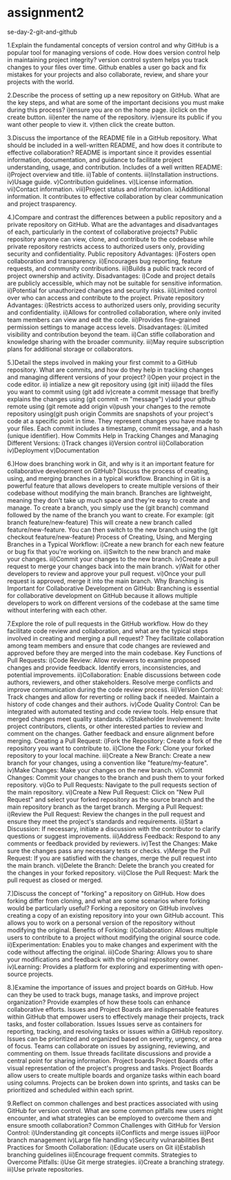 # assignment2
se-day-2-git-and-github

1.Explain the fundamental concepts of version control and why GitHub is a popular tool for managing versions of code. How does version control help in maintaining project integrity?
 version control system helps you track changes to your files over time.
 Github enables a user go back and fix mistakes for your projects and also collaborate, review, and share your projects with the world.
 
2.Describe the process of setting up a new repository on GitHub. What are the key steps, and what are some of the important decisions you must make during this process?
i)ensure you are on the home page.
ii)click on the create button.
iii)enter the name of the repository.
iv)ensure its public if you want other people to view it.
v)then click the create button.

3.Discuss the importance of the README file in a GitHub repository. What should be included in a well-written README, and how does it contribute to effective collaboration?
README is important since it provides essential information, documentation, and guidance to facilitate project understanding, usage, and contribution.
Includes of a well written README:
i)Project overview and title.
ii)Table of contents.
iii)Installation instructions.
iv)Usage guide.
v)Contribution guidelines.
vi)License information.
vii)Contact information.
viii)Project status and information.
ix)Additional information.
It contributes to effective collaboration by clear communication and project trasparency.

4.)Compare and contrast the differences between a public repository and a private repository on GitHub. What are the advantages and disadvantages of each, particularly in the context of collaborative projects?
Public repository anyone can view, clone, and contribute to the codebase while private repository restricts access to authorized users only, providing security and confidentiality.
Public repository
Advantages:
i)Fosters open collaboration and transparency.
ii)Encourages bug reporting, feature requests, and community contributions.
iii)Builds a public track record of project ownership and activity.
Disadvantages:
i)Code and project details are publicly accessible, which may not be suitable for sensitive information.
ii)Potential for unauthorized changes and security risks.
iii)Limited control over who can access and contribute to the project.
Private repository
Advantages:
i)Restricts access to authorized users only, providing security and confidentiality.
ii)Allows for controlled collaboration, where only invited team members can view and edit the code.
iii)Provides fine-grained permission settings to manage access levels.
Disadvantages:
i)Limited visibility and contribution beyond the team.
ii)Can stifle collaboration and knowledge sharing with the broader community.
iii)May require subscription plans for additional storage or collaborators.

5.)Detail the steps involved in making your first commit to a GitHub repository. What are commits, and how do they help in tracking changes and managing different versions of your project?
i)Open your project in the code editor.
ii) intialize a new git repository using (git init)
iii)add the files you want to commit using (git add <file names>
iv)create  a commit message that breifly explains the changes using (git commit -m "message")
v)add your github remote using (git remote add origin <repository url>
vi)push your changes to the remote repository using(git push origin <branch name>
Commits are snapshots of your project's code at a specific point in time. They represent changes you have made to your files. Each commit includes a timestamp, commit message, and a hash (unique identifier).
How Commits Help in Tracking Changes and Managing Different Versions:
i)Track changes
ii)Version control
iii)Collaboration
iv)Deployment
v)Documentation

6.)How does branching work in Git, and why is it an important feature for collaborative development on GitHub? Discuss the process of creating, using, and merging branches in a typical workflow.
Branching in Git is a powerful feature that allows developers to create multiple versions of their codebase without modifying the main branch. Branches are lightweight, meaning they don't take up much space and they're easy to create and manage.
To create a branch, you simply use the (git branch) command followed by the name of the branch you want to create. For example: (git branch feature/new-feature)
This will create a new branch called feature/new-feature.
 You can then switch to the new branch using the (git checkout feature/new-feature)
 Process of Creating, Using, and Merging Branches in a Typical Workflow:
i)Create a new branch for each new feature or bug fix that you're working on.
ii)Switch to the new branch and make your changes.
iii)Commit your changes to the new branch.
iv)Create a pull request to merge your changes back into the
main
branch.
v)Wait for other developers to review and approve your pull request.
vi)Once your pull request is approved, merge it into the
main
branch.
Why Branching is Important for Collaborative Development on GitHub:
Branching is essential for collaborative development on GitHub because it allows multiple developers to work on different versions of the codebase at the same time without interfering with each other.

7.Explore the role of pull requests in the GitHub workflow. How do they facilitate code review and collaboration, and what are  the typical steps involved in creating and merging a pull request?
 They facilitate collaboration among team members and ensure that code changes are reviewed and approved before they are merged into the main codebase.
 Key Functions of Pull Requests:
i)Code Review:
Allow reviewers to examine proposed changes and provide feedback.
Identify errors, inconsistencies, and potential improvements.
ii)Collaboration:
Enable discussions between code authors, reviewers, and other stakeholders.
Resolve merge conflicts and improve communication during the code review process.
iii)Version Control:
Track changes and allow for reverting or rolling back if needed.
Maintain a history of code changes and their authors.
iv)Code Quality Control:
Can be integrated with automated testing and code review tools.
Help ensure that merged changes meet quality standards.
v)Stakeholder Involvement:
Invite project contributors, clients, or other interested parties to review and comment on the changes.
Gather feedback and ensure alignment before merging.
Creating a Pull Request:
i)Fork the Repository: Create a fork of the repository you want to contribute to.
ii)Clone the Fork: Clone your forked repository to your local machine.
iii)Create a New Branch: Create a new branch for your changes, using a convention like "feature/my-feature".
iv)Make Changes: Make your changes on the new branch.
v)Commit Changes: Commit your changes to the branch and push them to your forked repository.
vi)Go to Pull Requests: Navigate to the pull requests section of the main repository.
vi)Create a New Pull Request: Click on "New Pull Request" and select your forked repository as the source branch and the main repository branch as the target branch.
Merging a Pull Request:
i)Review the Pull Request: Review the changes in the pull request and ensure they meet the project's standards and requirements.
ii)Start a Discussion: If necessary, initiate a discussion with the contributor to clarify questions or suggest improvements.
iii)Address Feedback: Respond to any comments or feedback provided by reviewers.
iv)Test the Changes: Make sure the changes pass any necessary tests or checks.
v)Merge the Pull Request: If you are satisfied with the changes, merge the pull request into the main branch.
vi)Delete the Branch: Delete the branch you created for the changes in your forked repository.
vii)Close the Pull Request: Mark the pull request as closed or merged.

7.)Discuss the concept of "forking" a repository on GitHub. How does forking differ from cloning, and what are some scenarios where forking would be particularly useful?
Forking a repository on GitHub involves creating a copy of an existing repository into your own GitHub account. This allows you to work on a personal version of the repository without modifying the original.
Benefits of Forking:
i)Collaboration: Allows multiple users to contribute to a project without modifying the original source code.
ii)Experimentation: Enables you to make changes and experiment with the code without affecting the original.
iii)Code Sharing: Allows you to share your modifications and feedback with the original repository owner.
iv)Learning: Provides a platform for exploring and experimenting with open-source projects.

8.)Examine the importance of issues and project boards on GitHub. How can they be used to track bugs, manage tasks, and improve project organization? Provide examples of how these tools can enhance collaborative efforts.
Issues and Project Boards are indispensable features within GitHub that empower users to effectively manage their projects, track tasks, and foster collaboration.
Issues
Issues serve as containers for reporting, tracking, and resolving tasks or issues within a GitHub repository. 
Issues can be prioritized and organized based on severity, urgency, or area of focus.
Teams can collaborate on issues by assigning, reviewing, and commenting on them. Issue threads facilitate discussions and provide a central point for sharing information.
Project boards
Project Boards offer a visual representation of the project's progress and tasks.
Project Boards allow users to create multiple boards and organize tasks within each board using columns.
Projects can be broken down into sprints, and tasks can be prioritized and scheduled within each sprint.

9.Reflect on common challenges and best practices associated with using GitHub for version control. What are some common pitfalls new users might encounter, and what strategies can be employed to overcome them and ensure smooth collaboration?
Common Challenges with GitHub for Version Control:
i)Understanding git concepts
ii)Conflicts and merge issues
iii)Poor branch management
iv)Large file handling
v)Security vulnarabilities
Best Practices for Smooth Collaboration:
i)Educate users on Git
ii)Establish branching guidelines
iii)Encourage frequent commits.
Strategies to Overcome Pitfalls:
i)Use Git merge strategies.
ii)Create a branching strategy.
iii)Use private repositories.
